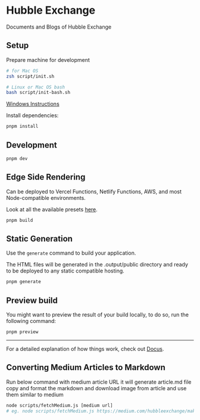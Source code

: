 # Hubble Exchange

Documents and Blogs of Hubble Exchange

## Setup

Prepare machine for development

```bash
# for Mac OS
zsh script/init.sh

# Linux or Mac OS bash
bash script/init-bash.sh

```

[Windows Instructions](./scripts/WINDOWS.md)

Install dependencies:

```bash
pnpm install
```

## Development

```bash
pnpm dev
```

## Edge Side Rendering

Can be deployed to Vercel Functions, Netlify Functions, AWS, and most Node-compatible environments.

Look at all the available presets [here](https://v3.nuxtjs.org/guide/deploy/presets).

```bash
pnpm build
```

## Static Generation

Use the `generate` command to build your application.

The HTML files will be generated in the .output/public directory and ready to be deployed to any static compatible hosting.

```bash
pnpm generate
```

## Preview build

You might want to preview the result of your build locally, to do so, run the following command:

```bash
pnpm preview
```

---

For a detailed explanation of how things work, check out [Docus](https://docus.dev).

## Converting Medium Articles to Markdown

Run below command with medium article URL it will generate article.md file copy and format the markdown and download image from article and use them similar to medium

```bash
node scripts/fetchMedium.js [medium url]
# eg. node scripts/fetchMedium.js https://medium.com/hubbleexchange/makers-in-hubble-vamm-part-2-54eb9845b0b7
```
